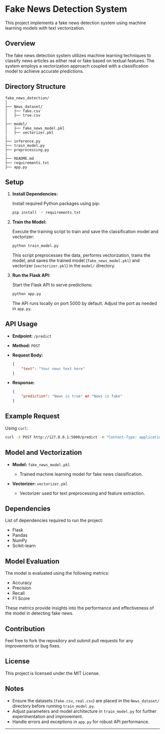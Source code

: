 # Fake News Detection System

This project implements a fake news detection system using machine learning models with text vectorization.

## Overview

The fake news detection system utilizes machine learning techniques to classify news articles as either real or fake based on textual features. The system employs a vectorization approach coupled with a classification model to achieve accurate predictions.

## Directory Structure

```
fake_news_detection/
│
├── News_dataset/
│   ├── fake.csv
│   ├── true.csv
│
├── model/
│   ├── fake_news_model.pkl
│   ├── vectorizer.pkl
|
├── inference.py
├── train_model.py
├── preprocessing.py
|   
├── README.md
├── requirements.txt
├── app.py
```

## Setup

1. **Install Dependencies:**
   
   Install required Python packages using pip:

   ```sh
   pip install -r requirements.txt
   ```

2. **Train the Model:**
   
   Execute the training script to train and save the classification model and vectorizer:

   ```sh
   python train_model.py
   ```

   This script preprocesses the data, performs vectorization, trains the model, and saves the trained model (`fake_news_model.pkl`) and vectorizer (`vectorizer.pkl`) in the `model/` directory.

3. **Run the Flask API:**
   
   Start the Flask API to serve predictions:

   ```sh
   python app.py
   ```

   The API runs locally on port 5000 by default. Adjust the port as needed in `app.py`.

## API Usage

- **Endpoint:** `/predict`
- **Method:** `POST`
- **Request Body:**

  ```json
  {
      "text": "Your news text here"
  }
  ```

- **Response:**

  ```json
  {
      "prediction": "News is true" or "News is fake"
  }
  ```

## Example Request

Using `curl`:

```sh
curl -X POST http://127.0.0.1:5000/predict -H "Content-Type: application/json" -d '{"text": "NASA\'s Perseverance rover successfully lands on Mars. The rover will now begin its mission to search for signs of ancient life and collect samples for future return to Earth. This marks a significant achievement in space exploration and a milestone for NASA\'s Mars Exploration Program."}'
```

## Model and Vectorization

- **Model:** `fake_news_model.pkl`
  - Trained machine learning model for fake news classification.
  
- **Vectorizer:** `vectorizer.pkl`
  - Vectorizer used for text preprocessing and feature extraction.

## Dependencies

List of dependencies required to run the project:

- Flask
- Pandas
- NumPy
- Scikit-learn

## Model Evaluation

The model is evaluated using the following metrics:
- Accuracy
- Precision
- Recall
- F1 Score

These metrics provide insights into the performance and effectiveness of the model in detecting fake news.

## Contribution

Feel free to fork the repository and submit pull requests for any improvements or bug fixes.

## License

This project is licensed under the MIT License.

## Notes

- Ensure the datasets (`fake.csv`, `real.csv`) are placed in the `News_dataset/` directory before running `train_model.py`.
- Adjust parameters and model architecture in `train_model.py` for further experimentation and improvement.
- Handle errors and exceptions in `app.py` for robust API performance.

---

